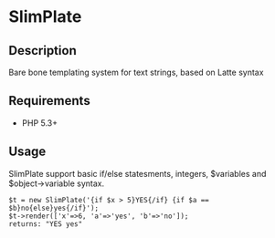 # SlimPlate

## Description

Bare bone templating system for text strings, based on Latte syntax

## Requirements

- PHP 5.3+

## Usage

SlimPlate support basic if/else statesments, integers, $variables and $object->variable syntax.

	$t = new SlimPlate('{if $x > 5}YES{/if} {if $a == $b}no{else}yes{/if}');
	$t->render(['x'=>6, 'a'=>'yes', 'b'=>'no']);
	returns: "YES yes"